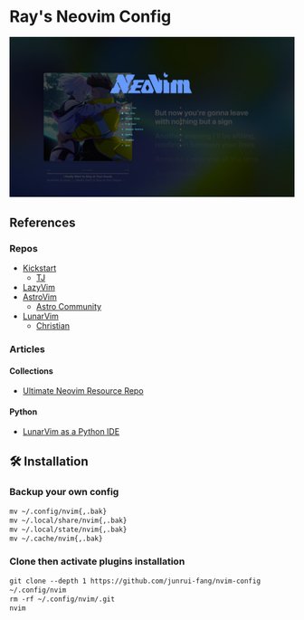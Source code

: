 # Ray's Neovim Config

![screenshot](./media/screenshot.jpeg)

## References

### Repos

- [Kickstart](https://github.com/nvim-lua/kickstart.nvim/blob/6f6f38a6b5059787d8d92b313f6e1b2c722389b0/init.lua#L629)
  - [TJ](https://github.com/tjdevries/config.nvim)
- [LazyVim](https://github.com/LazyVim/LazyVim)
- [AstroVim](https://github.com/AstroNvim/AstroNvim)
  - [Astro Community](https://github.com/AstroNvim/AstroCommunity?tab=readme-ov-file)
- [LunarVim](https://github.com/lunarvim/lunarvim)
  - [Christian](https://github.com/ChristianChiarulli/nvim?tab=readme-ov-file)

### Articles

#### Collections

- [Ultimate Neovim Resource Repo](https://levelup.gitconnected.com/ultimate-neovim-resource-repo-7b5a32ba315f)

#### Python

- [LunarVim as a Python IDE](https://medium.com/better-programming/lunarvim-as-a-python-ide-ca8f57ca9f3a)

## 🛠️ Installation

### Backup your own config

```shell
mv ~/.config/nvim{,.bak}
mv ~/.local/share/nvim{,.bak}
mv ~/.local/state/nvim{,.bak}
mv ~/.cache/nvim{,.bak}
```

### Clone then activate plugins installation

```shell
git clone --depth 1 https://github.com/junrui-fang/nvim-config ~/.config/nvim
rm -rf ~/.config/nvim/.git
nvim
```
